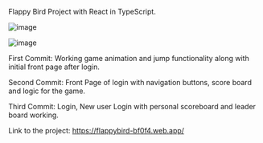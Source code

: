 Flappy Bird Project with React in TypeScript.

![image](https://user-images.githubusercontent.com/94879785/148749622-6bfb17af-ee2e-4c52-95f3-0f1eb16b9840.png)


![image](https://user-images.githubusercontent.com/94879785/147726895-9b08869f-5770-46ce-b56a-4d42cb88dc83.png)


First Commit: Working game animation and jump functionality along with initial front page after login.

Second Commit: Front Page of login with navigation buttons, score board and logic for the game.

Third Commit: Login, New user Login with personal scoreboard and leader board working.


Link to the project: https://flappybird-bf0f4.web.app/
